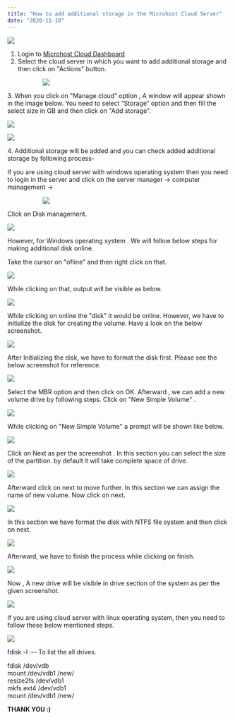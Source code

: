 ```yaml
---
title: "How to add additional storage in the Microhost Cloud Server"
date: "2020-11-18"
---
```


![](images/How-to-add-additional-storage-in-the-Microhost-Cloud-Server_utho.jpg)

1. Login to [Microhost Cloud Dashboard](https://cloud.microhost.com/)
2. Select the cloud server in which you want to add additional storage and then click on "Actions" button.

<figure>

<figure>

![](images/1-14-1024x379.png)

<figcaption>

  


</figcaption>

</figure>



</figure>

3\. When you click on "Manage cloud” option , A window will appear shown in the image below. You need to select “Storage” option and then fill the select size in GB and then click on "Add storage".

![](images/2-11-1024x475.png)

![](images/Screenshot_28.png)

4\. Additional storage will be added and you can check added additional storage by following process-

If you are using cloud server with windows operating system then you need to login in the server and click on the server manager -> computer management ->

<figure>

<figure>

![](images/Screenshot_29-1024x554.png)

<figcaption>

  


</figcaption>

</figure>



</figure>

Click on Disk management.

![](images/Screenshot_30-1024x684.png)

However, for Windows operating system . We will follow below steps for making additional disk online.

Take the cursor on "ofline" and then right click on that.

![](images/ad1-1024x507.png)

While clicking on that, output will be visible as below.

![](images/ad2-1024x509.png)

While clicking on online the "disk" it would be online. However, we have to initialize the disk for creating the volume. Have a look on the below screenshot.

![](images/ad3-1024x496.png)

After Initializing the disk, we have to format the disk first. Please see the below screenshot for reference.

![](images/ad4.png)

Select the MBR option and then click on OK. Afterward , we can add a new volume drive by following steps. Click on "New Simple Volume" .

![](images/ad5.png)

While clicking on "New Simple Volume" a prompt will be shown like below.

![](images/ad6.png)

Click on Next as per the screenshot . In this section you can select the size of the partition. by default it will take complete space of drive.

![](images/ad7.png)

Afterward click on next to move further. In this section we can assign the name of new volume. Now click on next.

![](images/ad8.png)

In this section we have format the disk with NTFS file system and then click on next.

![](images/ad9.png)

Afterward, we have to finish the process while clicking on finish.

![](images/ad10.png)

Now , A new drive will be visible in drive section of the system as per the given screenshot.

![](images/ad11-1024x409.png)

If you are using cloud server with linux operating system, then you need to follow these below mentioned steps.

![](images/Screenshot_31.png)

fdisk -l :-- To list the all drives.

fdisk /dev/vdb  
mount /dev/vdb1 /new/  
resize2fs /dev/vdb1  
mkfs.ext4 /dev/vdb1  
mount /dev/vdb1 /new/  

**THANK YOU :)**
